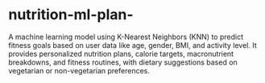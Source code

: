 # nutrition-ml-plan-
A machine learning model using K-Nearest Neighbors (KNN) to predict fitness goals based on user data like age, gender, BMI, and activity level. It provides personalized nutrition plans, calorie targets, macronutrient breakdowns, and fitness routines, with dietary suggestions based on vegetarian or non-vegetarian preferences.
